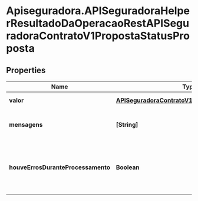 # Apiseguradora.APISeguradoraHelperResultadoDaOperacaoRestAPISeguradoraContratoV1PropostaStatusProposta

## Properties
Name | Type | Description | Notes
------------ | ------------- | ------------- | -------------
**valor** | [**APISeguradoraContratoV1PropostaStatusProposta**](APISeguradoraContratoV1PropostaStatusProposta.md) | Valor da Operação | [optional] 
**mensagens** | **[String]** | Mensagens de contexto da operação | [optional] 
**houveErrosDuranteProcessamento** | **Boolean** | Indicador se a operação foi concluída com sucesso | [optional] 


